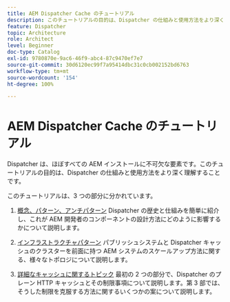```yaml
---
title: AEM Dispatcher Cache のチュートリアル
description: このチュートリアルの目的は、Dispatcher の仕組みと使用方法をより深く理解することです。
feature: Dispatcher
topic: Architecture
role: Architect
level: Beginner
doc-type: Catalog
exl-id: 9780870e-9ac6-46f9-abc4-87c9470ef7e7
source-git-commit: 30d6120ec99f7a95414dbc31c0cb002152bd6763
workflow-type: tm+mt
source-wordcount: '154'
ht-degree: 100%

---
```


# AEM Dispatcher Cache のチュートリアル

Dispatcher は、ほぼすべての AEM インストールに不可欠な要素です。このチュートリアルの目的は、Dispatcher の仕組みと使用方法をより深く理解することです。

このチュートリアルは、3 つの部分に分かれています。

1. [概念、パターン、アンチパターン](chapter-1.md)
Dispatcher の歴史と仕組みを簡単に紹介し、これが AEM 開発者のコンポーネントの設計方法にどのように影響するかについて説明します。

1. [インフラストラクチャパターン](chapter-2.md)
パブリッシュシステムと Dispatcher キャッシュのクラスターを前面に持つ AEM システムのスケールアップ方法に関する、様々なトポロジについて説明します。

1. [詳細なキャッシュに関するトピック](chapter-3.md)
最初の 2 つの部分で、Dispatcher のプレーン HTTP キャッシュとその制限事項について説明します。第 3 部では、そうした制限を克服する方法に関するいくつかの案について説明します。
